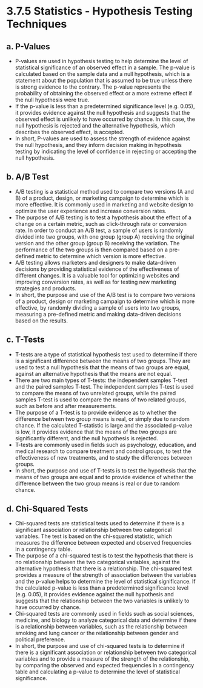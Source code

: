 # 3.7.5 Statistics - Hypothesis Testing Techniques 

## a. P-Values
- P-values are used in hypothesis testing to help determine the level of statistical significance of an observed effect in a sample. The p-value is calculated based on the sample data and a null hypothesis, which is a statement about the population that is assumed to be true unless there is strong evidence to the contrary. The p-value represents the probability of obtaining the observed effect or a more extreme effect if the null hypothesis were true.
- If the p-value is less than a predetermined significance level (e.g. 0.05), it provides evidence against the null hypothesis and suggests that the observed effect is unlikely to have occurred by chance. In this case, the null hypothesis is rejected and the alternative hypothesis, which describes the observed effect, is accepted.
- In short, P-values are used to assess the strength of evidence against the null hypothesis, and they inform decision making in hypothesis testing by indicating the level of confidence in rejecting or accepting the null hypothesis.

## b. A/B Test 
- A/B testing is a statistical method used to compare two versions (A and B) of a product, design, or marketing campaign to determine which is more effective. It is commonly used in marketing and website design to optimize the user experience and increase conversion rates.
- The purpose of A/B testing is to test a hypothesis about the effect of a change on a certain metric, such as click-through rate or conversion rate. In order to conduct an A/B test, a sample of users is randomly divided into two groups, with one group (group A) receiving the original version and the other group (group B) receiving the variation. The performance of the two groups is then compared based on a pre-defined metric to determine which version is more effective.
- A/B testing allows marketers and designers to make data-driven decisions by providing statistical evidence of the effectiveness of different changes. It is a valuable tool for optimizing websites and improving conversion rates, as well as for testing new marketing strategies and products.
- In short, the purpose and use of the A/B test is to compare two versions of a product, design or marketing campaign to determine which is more effective, by randomly dividing a sample of users into two groups, measuring a pre-defined metric and making data-driven decisions based on the results.

## c. T-Tests
- T-tests are a type of statistical hypothesis test used to determine if there is a significant difference between the means of two groups. They are used to test a null hypothesis that the means of two groups are equal, against an alternative hypothesis that the means are not equal.
- There are two main types of T-tests: the independent samples T-test and the paired samples T-test. The independent samples T-test is used to compare the means of two unrelated groups, while the paired samples T-test is used to compare the means of two related groups, such as before and after measurements.
- The purpose of a T-test is to provide evidence as to whether the difference between two group means is real, or simply due to random chance. If the calculated T-statistic is large and the associated p-value is low, it provides evidence that the means of the two groups are significantly different, and the null hypothesis is rejected.
- T-tests are commonly used in fields such as psychology, education, and medical research to compare treatment and control groups, to test the effectiveness of new treatments, and to study the differences between groups.
- In short, the purpose and use of T-tests is to test the hypothesis that the means of two groups are equal and to provide evidence of whether the difference between the two group means is real or due to random chance.

## d. Chi-Squared Tests
- Chi-squared tests are statistical tests used to determine if there is a significant association or relationship between two categorical variables. The test is based on the chi-squared statistic, which measures the difference between expected and observed frequencies in a contingency table.
- The purpose of a chi-squared test is to test the hypothesis that there is no relationship between the two categorical variables, against the alternative hypothesis that there is a relationship. The chi-squared test provides a measure of the strength of association between the variables and the p-value helps to determine the level of statistical significance. If the calculated p-value is less than a predetermined significance level (e.g. 0.05), it provides evidence against the null hypothesis and suggests that the relationship between the two variables is unlikely to have occurred by chance.
- Chi-squared tests are commonly used in fields such as social sciences, medicine, and biology to analyze categorical data and determine if there is a relationship between variables, such as the relationship between smoking and lung cancer or the relationship between gender and political preference.
- In short, the purpose and use of chi-squared tests is to determine if there is a significant association or relationship between two categorical variables and to provide a measure of the strength of the relationship, by comparing the observed and expected frequencies in a contingency table and calculating a p-value to determine the level of statistical significance.
